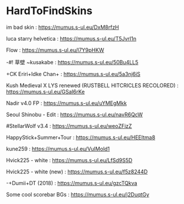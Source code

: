 # HardToFindSkins


im bad skin : https://mumus.s-ul.eu/DxM8rfzH

luca starry helvetica : https://mumus.s-ul.eu/T5JvrI1n

Flow : https://mumus.s-ul.eu/l7Y9pHKW

-#! 草壁 ~kusakabe : https://mumus.s-ul.eu/50Bu4LL5

+CK Eriri+Idke Chan+ : https://mumus.s-ul.eu/5a3nj6iS

Kush Medieval X LYS renewed (RUSTBELL HITCRICLES RECOLORED) : https://mumus.s-ul.eu/GSaI6rKe

Nadir v4.0 FP : https://mumus.s-ul.eu/uYMEgMkk

Seoul Shinobu - Edit : https://mumus.s-ul.eu/navR6QcW

#StellarWolf v3.4 : https://mumus.s-ul.eu/weoZFizZ

HappyStick+Summer+Tour : https://mumus.s-ul.eu/HEEItma8

kune259 : https://mumus.s-ul.eu/VuIMold1

Hvick225 - white : https://mumus.s-ul.eu/LfSd9S5D

Hvick225 - white (new) : https://mumus.s-ul.eu/f5z8244D

-+Dumii+DT (2018) : https://mumus.s-ul.eu/gzcTQkva



Some cool scorebar BGs : https://mumus.s-ul.eu/j2DuqtGy
